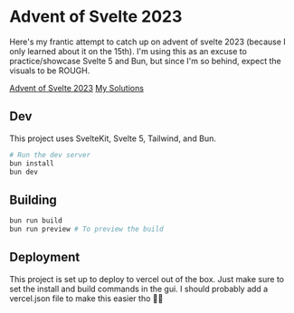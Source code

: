 # Advent of Svelte 2023

Here's my frantic attempt to catch up on advent of svelte 2023 (because I only learned about it on
the 15th). I'm using this as an excuse to practice/showcase Svelte 5 and Bun, but since I'm so
behind, expect the visuals to be ROUGH.

[Advent of Svelte 2023](https://advent.sveltesociety.dev)
[My Solutions](https://advent-of-svelte-2023-xi.vercel.app/)

## Dev
This project uses SvelteKit, Svelte 5, Tailwind, and Bun.

```bash
# Run the dev server
bun install
bun dev
```

## Building
```bash
bun run build
bun run preview # To preview the build
```

## Deployment
This project is set up to deploy to vercel out of the box. Just make sure to set the install and build commands in the gui. I should probably add a vercel.json file to make this easier tho 🤷‍♂️